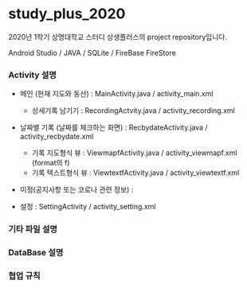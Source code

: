 # study_plus_2020
2020년 1학기 상명대학교 스터디 상생플러스의 project repository입니다.

Android Studio / JAVA / SQLite / FireBase FireStore


### Activity 설명

* 메인 (현재 지도와 동선) : MainActivity.java / activity_main.xml
  * 상세기록 남기기 : RecordingActvity.java / activity_recording.xml

* 날짜별 기록 (날짜를 체크하는 화면)  : RecbydateActivity.java / activity_recbydate.xml
  * 기록 지도형식 뷰 : ViewmapfActivity.java / activity_viewmapf.xml     (format의 f)
  * 기록 텍스트형식 뷰 : ViewtextfActivity.java / activity_viewtextf.xml

* 미정(공지사항 또는 코로나 관련 정보) : 

* 설정 : SettingActivity / activity_setting.xml

### 기타 파일 설명


### DataBase 설명


### 협업 규칙
